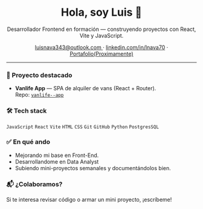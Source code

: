 <h1 align="center">Hola, soy Luis 👋</h1>

<p align="center">
  Desarrollador Frontend en formación — construyendo proyectos con React, Vite y JavaScript.<br/>
</p>

<p align="center">
  <a href="mailto:tuemail@ejemplo.com">luisnava343@outlook.com </a> ·
  <a href="https://www.linkedin.com/in/tu-link">linkedin.com/in/lnava70</a> ·
  <a href="https://tu-portafolio.com">Portafolio(Proximamente)</a>
</p>

---

### 🚐 Proyecto destacado
- **Vanlife App** — SPA de alquiler de vans (React + Router).  
  Repo: [`vanlife--app`](https://github.com/luisito343/vanlife--app)

### 🛠️ Tech stack
`JavaScript` `React` `Vite` `HTML` `CSS` `Git` `GitHub` `Python` `PostgresSQL`

### ✅ En qué ando
- Mejorando mi base en Front-End.
- Desarrollandome en Data Analyst
- Subiendo mini-proyectos semanales y documentándolos bien.

### 📬 ¿Colaboramos?
Si te interesa revisar código o armar un mini proyecto, ¡escríbeme!
